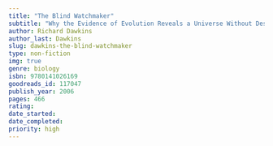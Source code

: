 ```yaml
---
title: "The Blind Watchmaker"
subtitle: "Why the Evidence of Evolution Reveals a Universe Without Design"
author: Richard Dawkins
author_last: Dawkins
slug: dawkins-the-blind-watchmaker
type: non-fiction
img: true
genre: biology
isbn: 9780141026169
goodreads_id: 117047
publish_year: 2006
pages: 466
rating: 
date_started:
date_completed:
priority: high
---
```

